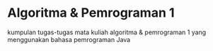 # Algoritma & Pemrograman 1
kumpulan tugas-tugas mata kuliah algoritma & pemrograman 1 yang menggunakan bahasa pemrograman Java
